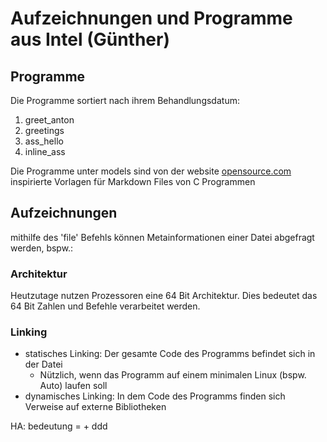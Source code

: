 # Aufzeichnungen und Programme aus Intel (Günther)

## Programme

Die Programme sortiert nach ihrem Behandlungsdatum:

1. greet_anton
2. greetings
3. ass_hello
4. inline_ass

Die Programme unter models sind von der website [opensource.com](https://opensource.com/article/18/8/what-how-makefile) inspirierte Vorlagen für Markdown Files von C Programmen

## Aufzeichnungen

mithilfe des 'file' Befehls können Metainformationen einer Datei abgefragt werden, bspw.:

### Architektur

Heutzutage nutzen Prozessoren eine 64 Bit Architektur. Dies bedeutet das 64 Bit Zahlen und Befehle verarbeitet werden.

### Linking

- statisches Linking: Der gesamte Code des Programms befindet sich in der Datei
  - Nützlich, wenn das Programm auf einem minimalen Linux (bspw. Auto) laufen soll
- dynamisches Linking: In dem Code des Programms finden sich Verweise auf externe Bibliotheken

HA: bedeutung = + ddd
